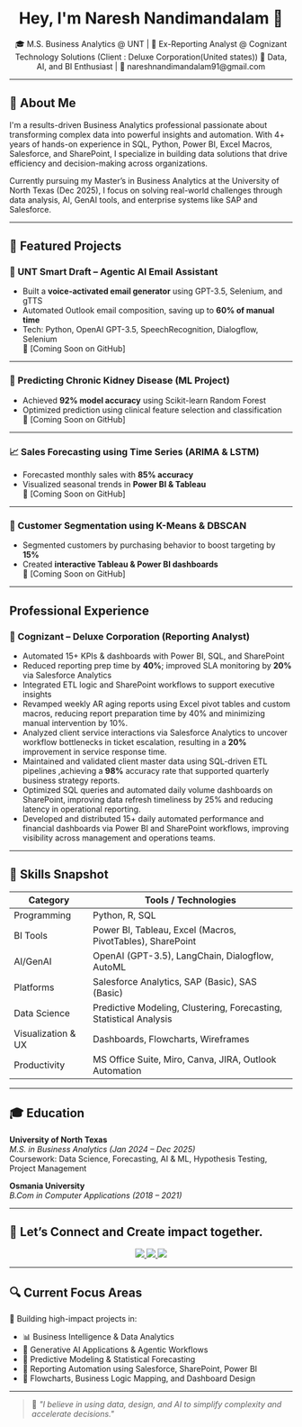 <h1 align="center">Hey, I'm Naresh Nandimandalam 👋</h1>

<p align="center">
🎓 M.S. Business Analytics @ UNT | 💼 Ex-Reporting Analyst @ Cognizant Technology Solutions (Client : Deluxe Corporation(United states))  
🤖 Data, AI, and BI Enthusiast | 📧 nareshnandimandalam91@gmail.com
</p>

---

## 💼 About Me

I'm a results-driven Business Analytics professional passionate about transforming complex data into powerful insights and automation. With 4+ years of hands-on experience in SQL, Python, Power BI, Excel Macros, Salesforce, and SharePoint, I specialize in building data solutions that drive efficiency and decision-making across organizations.

Currently pursuing my Master’s in Business Analytics at the University of North Texas (Dec 2025), I focus on solving real-world challenges through data analysis, AI, GenAI tools, and enterprise systems like SAP and Salesforce.

---

## 🚀 Featured Projects

### 🧠 UNT Smart Draft – Agentic AI Email Assistant
- Built a **voice-activated email generator** using GPT-3.5, Selenium, and gTTS
- Automated Outlook email composition, saving up to **60% of manual time**
- Tech: Python, OpenAI GPT-3.5, SpeechRecognition, Dialogflow, Selenium  
🔗 [Coming Soon on GitHub]

---

### 🧪 Predicting Chronic Kidney Disease (ML Project)
- Achieved **92% model accuracy** using Scikit-learn Random Forest
- Optimized prediction using clinical feature selection and classification  
🔗 [Coming Soon on GitHub]

---

### 📈 Sales Forecasting using Time Series (ARIMA & LSTM)
- Forecasted monthly sales with **85% accuracy**
- Visualized seasonal trends in **Power BI & Tableau**  
🔗 [Coming Soon on GitHub]

---

### 👥 Customer Segmentation using K-Means & DBSCAN
- Segmented customers by purchasing behavior to boost targeting by **15%**
- Created **interactive Tableau & Power BI dashboards**  
🔗 [Coming Soon on GitHub]

---

## Professional Experience

### 🏢 Cognizant – Deluxe Corporation (Reporting Analyst)
- Automated 15+ KPIs & dashboards with Power BI, SQL, and SharePoint
- Reduced reporting prep time by **40%**; improved SLA monitoring by **20%** via Salesforce Analytics
- Integrated ETL logic and SharePoint workflows to support executive insights  
-	Revamped weekly AR aging reports using Excel pivot tables and custom macros, reducing report preparation time by 40% and minimizing manual intervention by 10%. 
- Analyzed client service interactions via Salesforce Analytics to uncover workflow bottlenecks in ticket escalation, resulting in a **20%** improvement in service response time. 
- Maintained and validated client master data using SQL-driven ETL pipelines ,achieving a **98%** accuracy rate that supported quarterly business strategy reports.
- Optimized SQL queries and automated daily volume dashboards on SharePoint, improving data refresh timeliness by 25% and reducing latency in operational reporting. 
- Developed and distributed 15+ daily automated performance and financial dashboards via Power BI and SharePoint workflows, improving visibility across management and operations teams. 


---

## 🧠 Skills Snapshot

| Category | Tools / Technologies |
|---------|-----------------------|
| Programming | Python, R, SQL |
| BI Tools | Power BI, Tableau, Excel (Macros, PivotTables), SharePoint |
| AI/GenAI | OpenAI (GPT-3.5), LangChain, Dialogflow, AutoML |
| Platforms | Salesforce Analytics, SAP (Basic), SAS (Basic) |
| Data Science | Predictive Modeling, Clustering, Forecasting, Statistical Analysis |
| Visualization & UX | Dashboards, Flowcharts, Wireframes |
| Productivity | MS Office Suite, Miro, Canva, JIRA, Outlook Automation |

---

## 🎓 Education

**University of North Texas**  
*M.S. in Business Analytics (Jan 2024 – Dec 2025)*  
Coursework: Data Science, Forecasting, AI & ML, Hypothesis Testing, Project Management

**Osmania University**  
*B.Com in Computer Applications (2018 – 2021)*

---

## 🤝 Let’s Connect and Create impact together.

<p align="center">
  <a href="https://www.linkedin.com/in/naresh200" target="_blank">
    <img src="https://img.shields.io/badge/LinkedIn-blue?logo=linkedin&style=for-the-badge" />
  </a>
  <a href="mailto:nareshnandimandalam91@gmail.com">
    <img src="https://img.shields.io/badge/Email-red?logo=gmail&style=for-the-badge" />
  </a>
  <a href="https://github.com/nareshn-31">
    <img src="https://img.shields.io/badge/GitHub-black?logo=github&style=for-the-badge" />
  </a>
</p>

---

## 🔍 Current Focus Areas

🎯 Building high-impact projects in:
- 📊 Business Intelligence & Data Analytics  
- 🧠 Generative AI Applications & Agentic Workflows  
- 🧪 Predictive Modeling & Statistical Forecasting  
- 💼 Reporting Automation using Salesforce, SharePoint, Power BI  
- 📝 Flowcharts, Business Logic Mapping, and Dashboard Design  

---

> 🌟 *"I believe in using data, design, and AI to simplify complexity and accelerate decisions."*
